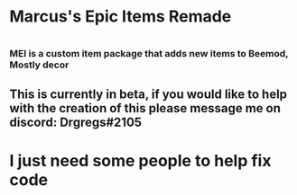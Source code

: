 # Marcus's Epic Items Remade
#
### MEI is a custom item package that adds new items to Beemod, Mostly decor
## This is currently in beta, if you would like to help with the creation of this please message me on discord: Drgregs#2105
# I just need some people to help fix code
